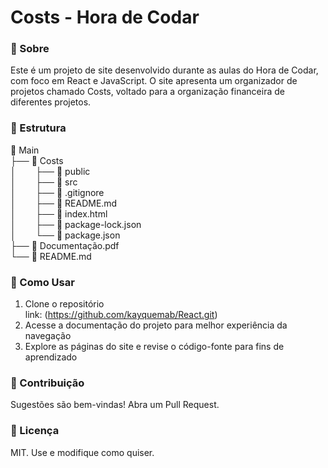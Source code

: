 # Costs - Hora de Codar

### 📌 Sobre

Este é um projeto de site desenvolvido durante as aulas do Hora de Codar, com foco em React e JavaScript. O site apresenta um organizador de projetos chamado Costs, voltado para a organização financeira de diferentes projetos.

### 📂 Estrutura

📂 Main<br>
├── 📂 Costs<br>
│&nbsp;&nbsp;&nbsp;&nbsp;&nbsp;&nbsp;&nbsp;&nbsp;├── 📂 public<br>
│&nbsp;&nbsp;&nbsp;&nbsp;&nbsp;&nbsp;&nbsp;&nbsp;├── 📂 src<br>
│&nbsp;&nbsp;&nbsp;&nbsp;&nbsp;&nbsp;&nbsp;&nbsp;├── 📄 .gitignore<br>
│&nbsp;&nbsp;&nbsp;&nbsp;&nbsp;&nbsp;&nbsp;&nbsp;├── 📄 README.md<br>
│&nbsp;&nbsp;&nbsp;&nbsp;&nbsp;&nbsp;&nbsp;&nbsp;├── 📄 index.html<br>
│&nbsp;&nbsp;&nbsp;&nbsp;&nbsp;&nbsp;&nbsp;&nbsp;├── 📄 package-lock.json<br>
│&nbsp;&nbsp;&nbsp;&nbsp;&nbsp;&nbsp;&nbsp;&nbsp;└── 📄 package.json<br>
├── 📄 Documentação.pdf<br>
└── 📄 README.md<br>

### 🚀 Como Usar

1. Clone o repositório <br>
link: (https://github.com/kayquemab/React.git)
2. Acesse a documentação do projeto para melhor experiência da navegação
3. Explore as páginas do site e revise o código-fonte para fins de aprendizado

### 🤝 Contribuição

Sugestões são bem-vindas! Abra um Pull Request.

### 📜 Licença

MIT. Use e modifique como quiser.

